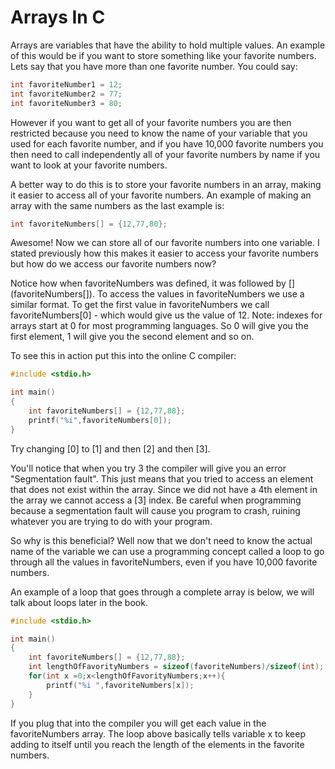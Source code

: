 # Arrays In C
Arrays are variables that have the ability to hold multiple values.  An example of this would be if you want to store something like your favorite numbers. Lets say that you have more than one favorite number. You could say: 
```C
int favoriteNumber1 = 12;
int favoriteNumber2 = 77;
int favoriteNumber3 = 80;
```
However if you want to get all of your favorite numbers you are then restricted because you need to know the name of your variable that you used for each favorite number, and if you have 10,000 favorite numbers you then need to call independently all of your favorite numbers by name if you want to look at your favorite numbers.  
  
A better way to do this is to store your favorite numbers in an array, making it easier to access all of your favorite numbers. An example of making an array with the same numbers as the last example is:
```C
int favoriteNumbers[] = {12,77,80};
```
Awesome! Now we can store all of our favorite numbers into one variable. I stated previously how this makes it easier to access your favorite numbers but how do we access our favorite numbers now?  
  
Notice how when favoriteNumbers was defined, it was followed by \[\] \(favoriteNumbers\[\]\). To access the values in favoriteNumbers we use a similar format. To get the first value in favoriteNumbers we call favoriteNumbers[0] - which would give us the value of 12.  Note: indexes for arrays start at 0 for most programming languages. So 0 will give you the first element, 1 will give you the second element and so on.
  
To see this in action put this into the online C compiler:

```C
#include <stdio.h>

int main()
{
    int favoriteNumbers[] = {12,77,88};
    printf("%i",favoriteNumbers[0]);
}
```
Try changing [0] to [1] and then [2] and then [3].  
  
You'll notice that when you try 3 the compiler will give you an error "Segmentation fault". This just means that you tried to access an element that does not exist within the array. Since we did not have a 4th element in the array we cannot access a [3] index. Be careful when programming because a segmentation fault will cause you program to crash, ruining whatever you are trying to do with your program.  
  
So why is this beneficial? Well now that we don't need to know the actual name of the variable we can use a programming concept called a loop to go through all the values in favoriteNumbers, even if you have 10,000 favorite numbers.  
  
An example of a loop that goes through a complete array is below, we will talk about loops later in the book.  
```C
#include <stdio.h>

int main()
{
    int favoriteNumbers[] = {12,77,88};
    int lengthOfFavorityNumbers = sizeof(favoriteNumbers)/sizeof(int);
	for(int x =0;x<lengthOfFavorityNumbers;x++){
		printf("%i ",favoriteNumbers[x]);
	}
}
```
If you plug that into the compiler you will get each value in the favoriteNumbers array. The loop above basically tells variable x to keep adding to itself until you reach the length of the elements in the favorite numbers.